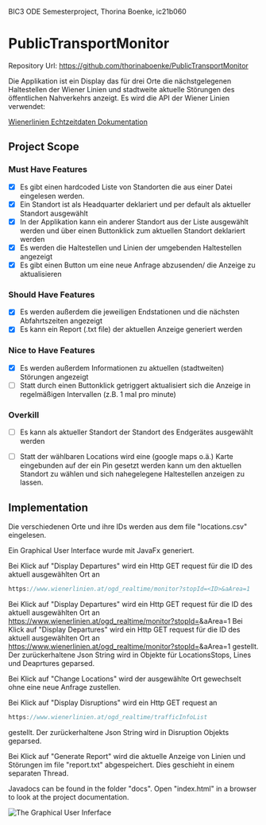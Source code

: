 BIC3 ODE Semesterproject, Thorina Boenke, ic21b060

# PublicTransportMonitor
Repository Url: https://github.com/thorinaboenke/PublicTransportMonitor

Die Applikation ist ein Display das für drei Orte die nächstgelegenen Haltestellen der Wiener Linien und stadtweite aktuelle Störungen des öffentlichen Nahverkehrs anzeigt.
Es wird die API der Wiener Linien verwendet:

[Wienerlinien Echtzeitdaten Dokumentation](https://www.wienerlinien.at/ogd_realtime/doku/ogd/wienerlinien-echtzeitdaten-dokumentation.pdf)


## Project Scope
### Must Have Features

- [x] Es gibt einen hardcoded Liste von Standorten die aus einer Datei eingelesen werden.
- [x] Ein Standort ist als Headquarter deklariert und per default als aktueller Standort ausgewählt
- [x] In der Applikation kann ein anderer Standort aus der Liste ausgewählt werden und über einen Buttonklick zum aktuellen Standort deklariert werden
- [x] Es werden die Haltestellen und Linien der umgebenden Haltestellen angezeigt 
- [x] Es gibt einen Button um eine neue Anfrage abzusenden/ die Anzeige zu aktualisieren

### Should Have Features

- [x] Es werden außerdem die jeweiligen Endstationen und die nächsten Abfahrtszeiten angezeigt
- [x] Es kann ein Report (.txt file) der aktuellen Anzeige generiert werden

### Nice to Have Features
- [x] Es werden außerdem Informationen zu aktuellen (stadtweiten) Störungen angezeigt
- [ ] Statt durch einen Buttonklick getriggert aktualisiert sich die Anzeige in regelmäßigen Intervallen (z.B. 1 mal pro minute)

### Overkill
- [ ] Es kann als aktueller Standort der Standort des Endgerätes ausgewählt werden
- [ ] Statt der wählbaren Locations wird eine (google maps o.ä.) Karte eingebunden auf der ein Pin gesetzt werden kann um den aktuellen Standort zu wählen und sich nahegelegene Haltestellen anzeigen zu lassen.


## Implementation
Die verschiedenen Orte und ihre IDs werden aus dem file "locations.csv" eingelesen.

Ein Graphical User Interface wurde mit JavaFx generiert.

Bei Klick auf "Display Departures" wird ein Http GET request für die ID des aktuell ausgewählten Ort an 
```java
https://www.wienerlinien.at/ogd_realtime/monitor?stopId=<ID>&aArea=1
```
Bei Klick auf "Display Departures" wird ein Http GET request für die ID des aktuell ausgewählten Ort an https://www.wienerlinien.at/ogd_realtime/monitor?stopId=<ID>&aArea=1
Bei Klick auf "Display Departures" wird ein Http GET request für die ID des aktuell ausgewählten Ort an https://www.wienerlinien.at/ogd_realtime/monitor?stopId=<ID>&aArea=1
gestellt. Der zurückerhaltene Json String wird in Objekte für LocationsStops, Lines und Deaprtures geparsed.

Bei Klick auf "Change Locations" wird der ausgewählte Ort gewechselt ohne eine neue Anfrage zustellen.

Bei Klick auf "Display Disruptions" wird ein Http GET request an 
  ```java
https://www.wienerlinien.at/ogd_realtime/trafficInfoList
``` 
  gestellt. Der zurückerhaltene Json String wird in Disruption Objekts geparsed.

Bei Klick auf "Generate Report" wird die aktuelle Anzeige von Linien und Störungen im file "report.txt" abgespeichert. Dies geschieht in einem separaten Thread.

Javadocs can be found in the folder "docs". Open "index.html" in a browser to look at the project documentation.

![The Graphical User Inferface](https://github.com/thorinaboenke/PublicTransportMonitor/blob/main/src/main/resources/at/fhtw/publictransportmonitor/Screenshot%202022-12-28%20at%2014.59.27.png "GUI")




